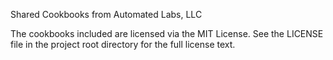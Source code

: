 Shared Cookbooks from Automated Labs, LLC 

The cookbooks included are licensed via the MIT License. See the LICENSE file in the project root directory for the full license text.

